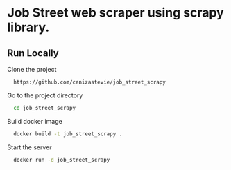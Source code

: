 
# Job Street web scraper using scrapy library.




## Run Locally

Clone the project

```bash
  https://github.com/cenizastevie/job_street_scrapy
```

Go to the project directory

```bash
  cd job_street_scrapy
```

Build docker image

```bash
  docker build -t job_street_scrapy . 
```

Start the server

```bash
  docker run -d job_street_scrapy
```

